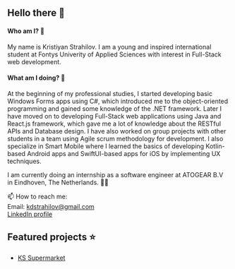 ## Hello there 👋

#### Who am I? 🤔

My name is Kristiyan Strahilov. I am a young and inspired international student at Fontys Univerity of Applied Sciences with interest in Full-Stack web development. 

#### What am I doing? 🌱
At the beginning of my professional studies, I started developing basic Windows Forms apps using C#, which introduced me to the object-oriented programming and gained some knowledge of the .NET framework. Later I have moved on to developing Full-Stack web applications using Java and React.js framework, which gave me a lot of knowledge about the RESTful APIs and Database design. I have also worked on group projects with other students in a team using Agile scrum methodology for development.
I also specialize in Smart Mobile where I learned the basics of developing Kotlin-based Android apps and SwiftUI-based apps for iOS by implementing UX techniques.

I am currently doing an internship as a software engineer at ATOGEAR B.V in Eindhoven, The Netherlands. 👨‍💻

📫 How to reach me: <br>
Email: [kdstrahilov@gmail.com](mailto:kdstrahilov@gmail.com) <br>
[LinkedIn profile](https://www.linkedin.com/in/kristiyan-strahilov/)

## Featured projects ⭐
- [KS Supermarket](https://github.com/kpuc00/ks-the-online-supermarket)

<!--
**kpuc00/kpuc00** is a ✨ _special_ ✨ repository because its `README.md` (this file) appears on your GitHub profile.

Here are some ideas to get you started:

- 🔭 I’m currently working on ...
- 🌱 I’m currently learning ...
- 👯 I’m looking to collaborate on ...
- 🤔 I’m looking for help with ...
- 💬 Ask me about ...
- 📫 How to reach me: ...
- 😄 Pronouns: ...
- ⚡ Fun fact: ...
-->
